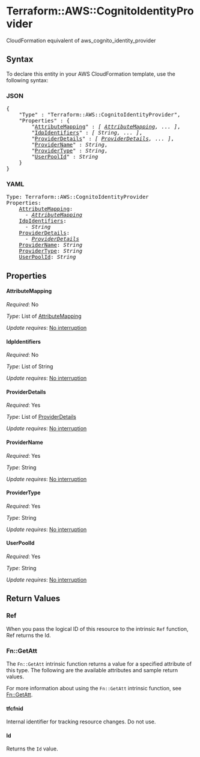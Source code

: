 # Terraform::AWS::CognitoIdentityProvider

CloudFormation equivalent of aws_cognito_identity_provider

## Syntax

To declare this entity in your AWS CloudFormation template, use the following syntax:

### JSON

<pre>
{
    "Type" : "Terraform::AWS::CognitoIdentityProvider",
    "Properties" : {
        "<a href="#attributemapping" title="AttributeMapping">AttributeMapping</a>" : <i>[ <a href="attributemapping.md">AttributeMapping</a>, ... ]</i>,
        "<a href="#idpidentifiers" title="IdpIdentifiers">IdpIdentifiers</a>" : <i>[ String, ... ]</i>,
        "<a href="#providerdetails" title="ProviderDetails">ProviderDetails</a>" : <i>[ <a href="providerdetails.md">ProviderDetails</a>, ... ]</i>,
        "<a href="#providername" title="ProviderName">ProviderName</a>" : <i>String</i>,
        "<a href="#providertype" title="ProviderType">ProviderType</a>" : <i>String</i>,
        "<a href="#userpoolid" title="UserPoolId">UserPoolId</a>" : <i>String</i>
    }
}
</pre>

### YAML

<pre>
Type: Terraform::AWS::CognitoIdentityProvider
Properties:
    <a href="#attributemapping" title="AttributeMapping">AttributeMapping</a>: <i>
      - <a href="attributemapping.md">AttributeMapping</a></i>
    <a href="#idpidentifiers" title="IdpIdentifiers">IdpIdentifiers</a>: <i>
      - String</i>
    <a href="#providerdetails" title="ProviderDetails">ProviderDetails</a>: <i>
      - <a href="providerdetails.md">ProviderDetails</a></i>
    <a href="#providername" title="ProviderName">ProviderName</a>: <i>String</i>
    <a href="#providertype" title="ProviderType">ProviderType</a>: <i>String</i>
    <a href="#userpoolid" title="UserPoolId">UserPoolId</a>: <i>String</i>
</pre>

## Properties

#### AttributeMapping

_Required_: No

_Type_: List of <a href="attributemapping.md">AttributeMapping</a>

_Update requires_: [No interruption](https://docs.aws.amazon.com/AWSCloudFormation/latest/UserGuide/using-cfn-updating-stacks-update-behaviors.html#update-no-interrupt)

#### IdpIdentifiers

_Required_: No

_Type_: List of String

_Update requires_: [No interruption](https://docs.aws.amazon.com/AWSCloudFormation/latest/UserGuide/using-cfn-updating-stacks-update-behaviors.html#update-no-interrupt)

#### ProviderDetails

_Required_: Yes

_Type_: List of <a href="providerdetails.md">ProviderDetails</a>

_Update requires_: [No interruption](https://docs.aws.amazon.com/AWSCloudFormation/latest/UserGuide/using-cfn-updating-stacks-update-behaviors.html#update-no-interrupt)

#### ProviderName

_Required_: Yes

_Type_: String

_Update requires_: [No interruption](https://docs.aws.amazon.com/AWSCloudFormation/latest/UserGuide/using-cfn-updating-stacks-update-behaviors.html#update-no-interrupt)

#### ProviderType

_Required_: Yes

_Type_: String

_Update requires_: [No interruption](https://docs.aws.amazon.com/AWSCloudFormation/latest/UserGuide/using-cfn-updating-stacks-update-behaviors.html#update-no-interrupt)

#### UserPoolId

_Required_: Yes

_Type_: String

_Update requires_: [No interruption](https://docs.aws.amazon.com/AWSCloudFormation/latest/UserGuide/using-cfn-updating-stacks-update-behaviors.html#update-no-interrupt)

## Return Values

### Ref

When you pass the logical ID of this resource to the intrinsic `Ref` function, Ref returns the Id.

### Fn::GetAtt

The `Fn::GetAtt` intrinsic function returns a value for a specified attribute of this type. The following are the available attributes and sample return values.

For more information about using the `Fn::GetAtt` intrinsic function, see [Fn::GetAtt](https://docs.aws.amazon.com/AWSCloudFormation/latest/UserGuide/intrinsic-function-reference-getatt.html).

#### tfcfnid

Internal identifier for tracking resource changes. Do not use.

#### Id

Returns the <code>Id</code> value.

